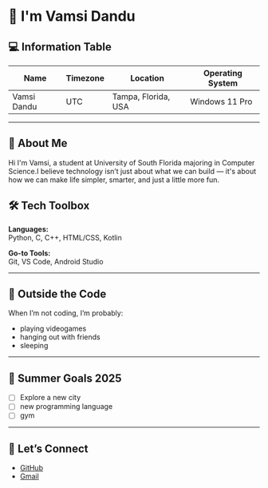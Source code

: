 # 👋 I'm Vamsi Dandu 

## 💻 Information Table  
| Name            | Timezone | Location            | Operating System        |
|-----------------|----------|---------------------|-------------------------|
| Vamsi Dandu     |    UTC   | Tampa, Florida, USA | Windows 11 Pro            

---
## 👋 About Me

Hi I'm Vamsi, a student at University of South Florida majoring in Computer Science.I believe technology isn’t just about what we can build — it's about how we can make life simpler, smarter, and just a little more fun.

## 🛠️ Tech Toolbox

**Languages:**  
  Python, C, C++, HTML/CSS, Kotlin  

**Go-to Tools:**  
  Git, VS Code, Android Studio  

---

## 🌱 Outside the Code

When I’m not coding, I’m probably:
- playing videogames 
- hanging out with friends
- sleeping

---

## 🎯 Summer Goals 2025

- [ ] Explore a new city  
- [ ] new programming language  
- [ ] gym

---

## 🔗 Let’s Connect

- [GitHub](https://github.com/VamsiVD)
- [Gmail](vamsivarma14799@gmail.com)

